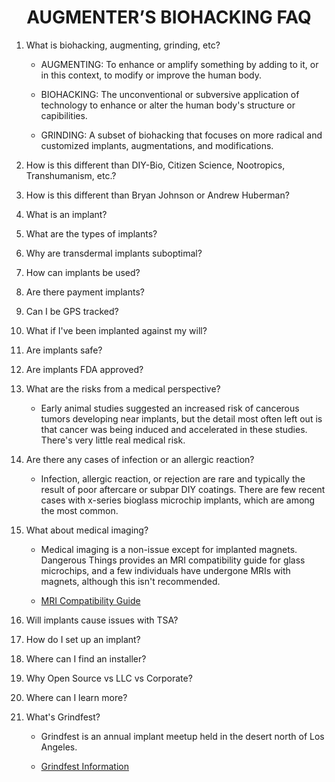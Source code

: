 <div align="center"> 

# AUGMENTER’S BIOHACKING FAQ

</div>

1. What is biohacking, augmenting, grinding, etc?

    - AUGMENTING: To enhance or amplify something by adding to it, or in this context, to modify or improve the human body.

    - BIOHACKING: The unconventional or subversive application of technology to enhance or alter the human body's structure or capibilities.

    - GRINDING: A subset of biohacking that focuses on more radical and customized implants, augmentations, and modifications.

3. How is this different than DIY-Bio, Citizen Science, Nootropics, Transhumanism, etc.?

4. How is this different than Bryan Johnson or Andrew Huberman?

5. What is an implant?

6. What are the types of implants?

7. Why are transdermal implants suboptimal?

8. How can implants be used?

9. Are there payment implants?

10. Can I be GPS tracked?

11. What if I've been implanted against my will?

12. Are implants safe?

13. Are implants FDA approved?

14. What are the risks from a medical perspective?

    - Early animal studies suggested an increased risk of cancerous tumors developing near implants, but the detail most often left out is that cancer was being induced and accelerated in these studies. There's very little real medical risk.

15. Are there any cases of infection or an allergic reaction?

    - Infection, allergic reaction, or rejection are rare and typically the result of poor aftercare or subpar DIY coatings. There are few recent cases with x-series bioglass microchip implants, which are among the most common.

16. What about medical imaging?

    - Medical imaging is a non-issue except for implanted magnets. Dangerous Things provides an MRI compatibility guide for glass microchips, and a few individuals have undergone MRIs with magnets, although this isn't recommended.

    - [MRI Compatibility Guide](https://forum.dangerousthings.com/uploads/default/original/1X/289af3580c98807bdd9de089a27d73f383ce7bce.pdf)

17. Will implants cause issues with TSA?

18. How do I set up an implant?

19. Where can I find an installer?

20. Why Open Source vs LLC vs Corporate?

21. Where can I learn more?

22. What's Grindfest?

    - Grindfest is an annual implant meetup held in the desert north of Los Angeles.

    - [Grindfest Information](https://augmentationlimitles.ipage.com/grindfest/)
